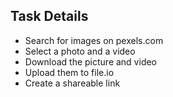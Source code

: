 ## Task Details

- Search for images on pexels.com
- Select a photo and a video
- Download the picture and video
- Upload them to file.io
- Create a shareable link

